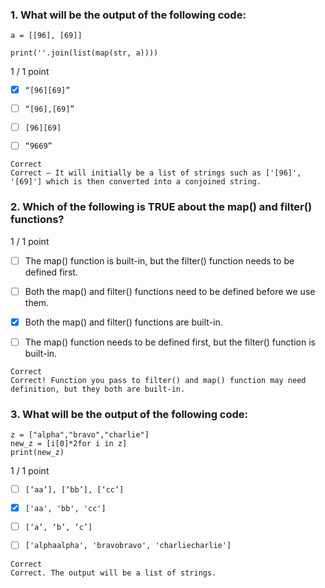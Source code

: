 ### 1. What will be the output of the following code:
```
a = [[96], [69]]

print(''.join(list(map(str, a))))
```
1 / 1 point

- [x] `“[96][69]”`


- [ ] `“[96],[69]”`


- [ ] `[96][69]`


- [ ] `“9669”`
```
Correct
Correct – It will initially be a list of strings such as ['[96]', '[69]'] which is then converted into a conjoined string. 
```
### 2. Which of the following is TRUE about the map() and filter() functions?

1 / 1 point

- [ ] The map() function is built-in, but the filter() function needs to be defined first. 


- [ ] Both the map() and filter() functions need to be defined before we use them. 


- [x] Both the map() and filter() functions are built-in. 


- [ ] The map() function needs to be defined first, but the filter() function is built-in.
```
Correct
Correct! Function you pass to filter() and map() function may need definition, but they both are built-in.
```
### 3. What will be the output of the following code:
```
z = ["alpha","bravo","charlie"]
new_z = [i[0]*2for i in z]
print(new_z)
```
1 / 1 point

- [ ] `[‘aa’], [‘bb’], [‘cc’]`


- [x] `['aa', 'bb', 'cc']`


- [ ] `[‘a’, ‘b’, ‘c’]`


- [ ] `['alphaalpha', 'bravobravo', 'charliecharlie']`
```
Correct
Correct. The output will be a list of strings. 
```